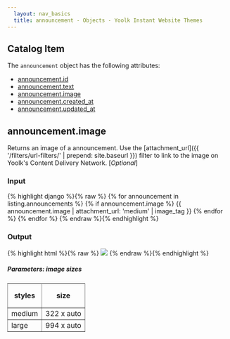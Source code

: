 ```yaml
---
  layout: nav_basics
  title: announcement - Objects - Yoolk Instant Website Themes
---
```


<h2 class="section-title">Catalog Item</h2>

The <code>announcement</code> object has the following attributes:

<div class="panel">
  <div class="panel-body">
    <ul>
      <li>
        <a href="#id">announcement.id</a>
      </li>
      <li>
        <a href="#text">announcement.text</a>
      </li>
      <li>
        <a href="#image">announcement.image</a>
      </li>
      <li>
        <a href="#created_at">announcement.created_at</a>
      </li>
      <li>
        <a href="#updated_at">announcement.updated_at</a>
      </li>
    </ul>
  </div>
</div>

<h2 class="tags" id="image">announcement.image</h2>

Returns an image of a announcement. Use the [attachment_url]({{ '/filters/url-filters/' | prepend: site.baseurl }}) filter to link to the image on Yoolk's Content Delivery Network. [*Optional*]

<div class="panel">
  <div class="panel-header">
    <h3>Input</h3>
  </div>
  <div class="panel-body">
{% highlight django %}{% raw %}
{% for announcement in listing.announcements %}
  {% if announcement.image %}
    {{ announcement.image | attachment_url: 'medium' | image_tag }}
  {% endfor %}
{% endfor %}
{% endraw %}{% endhighlight %}
  </div>
</div>

<div class="panel">
  <div class="panel-header">
    <h3>Output</h3>
  </div>
  <div class="panel-body">
{% highlight html %}{% raw %}
<img src="http://s-yoolk-images1.yoolk.com/kh/announcement_images/medium/1367097277/1250047?1367097277" />
{% endraw %}{% endhighlight %}
  </div>
</div>

<h5 class="sub-section-title">
  Parameters: image sizes
</h5>
<table class="table" rules="all" frame="void">
  <tr>
    <th height="56">styles</th>
    <th>size</th>
  </tr>
  <tr>
    <td>medium</td>
    <td>322 x auto</td>
  </tr>
  <tr>
    <td>large</td>
    <td>994 x auto</td>
  </tr>
</table>